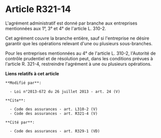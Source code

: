 # Article R321-14

L'agrément administratif est donné par branche aux entreprises mentionnées aux 1°, 3° et 4° de l'article L. 310-2. 

Cet agrément couvre la branche entière, sauf si l'entreprise ne désire garantir que les opérations relevant d'une ou
plusieurs sous-branches. 

Pour les entreprises mentionnées au 4° de l'article L. 310-2, l'Autorité de contrôle prudentiel et de résolution peut, dans
les conditions prévues à l'article R. 321-4, restreindre l'agrément à une ou plusieurs opérations.

**Liens relatifs à cet article**

	**Modifié par**:

	  - Loi n°2013-672 du 26 juillet 2013 - art. 24 (V)

	**Cite**:

	  - Code des assurances - art. L310-2 (V)
	  - Code des assurances - art. R321-4 (V)

	**Cité par**:

	  - Code des assurances - art. R329-1 (VD)
